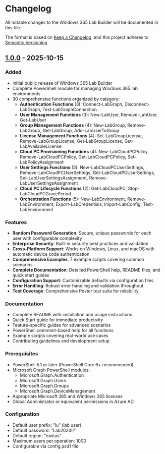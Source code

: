 # Changelog

All notable changes to the Windows 365 Lab Builder will be documented in this file.

The format is based on [Keep a Changelog](https://keepachangelog.com/en/1.0.0/),
and this project adheres to [Semantic Versioning](https://semver.org/spec/v2.0.0.html).

## [1.0.0] - 2025-10-15

### Added
- Initial public release of Windows 365 Lab Builder
- Complete PowerShell module for managing Windows 365 lab environments
- 30 comprehensive functions organized by category:
  - **Authentication Functions** (3): Connect-LabGraph, Disconnect-LabGraph, Test-LabGraphConnection
  - **User Management Functions** (3): New-LabUser, Remove-LabUser, Get-LabUser
  - **Group Management Functions** (4): New-LabGroup, Remove-LabGroup, Get-LabGroup, Add-LabUserToGroup
  - **License Management Functions** (4): Set-LabGroupLicense, Remove-LabGroupLicense, Get-LabGroupLicense, Get-LabAvailableLicense
  - **Cloud PC Provisioning Functions** (4): New-LabCloudPCPolicy, Remove-LabCloudPCPolicy, Get-LabCloudPCPolicy, Set-LabPolicyAssignment
  - **User Settings Functions** (5): New-LabCloudPCUserSettings, Remove-LabCloudPCUserSettings, Get-LabCloudPCUserSettings, Set-LabUserSettingsAssignment, Remove-LabUserSettingsAssignment
  - **Cloud PC Lifecycle Functions** (2): Get-LabCloudPC, Stop-LabCloudPCGracePeriod
  - **Orchestration Functions** (5): New-LabEnvironment, Remove-LabEnvironment, Export-LabCredentials, Import-LabConfig, Test-LabEnvironment

### Features
- **Random Password Generation**: Secure, unique passwords for each user with configurable complexity
- **Enterprise Security**: Built-in security best practices and validation
- **Cross-Platform Support**: Works on Windows, Linux, and macOS with automatic device code authentication
- **Comprehensive Examples**: 7 example scripts covering common scenarios
- **Complete Documentation**: Detailed PowerShell help, README files, and quick start guides
- **Configuration Support**: Customizable defaults via configuration files
- **Error Handling**: Robust error handling and validation throughout
- **Test Coverage**: Comprehensive Pester test suite for reliability

### Documentation
- Complete README with installation and usage instructions
- Quick Start guide for immediate productivity
- Feature-specific guides for advanced scenarios
- PowerShell comment-based help for all functions
- Example scripts covering real-world use cases
- Contributing guidelines and development setup

### Prerequisites
- PowerShell 5.1 or later (PowerShell Core 6+ recommended)
- Microsoft Graph PowerShell modules:
  - Microsoft.Graph.Authentication
  - Microsoft.Graph.Users
  - Microsoft.Graph.Groups
  - Microsoft.Graph.DeviceManagement
- Appropriate Microsoft 365 and Windows 365 licenses
- Global Administrator or equivalent permissions in Azure AD

### Configuration
- Default user prefix: "lu" (lab user)
- Default password: "Lab2024!!"
- Default region: "eastus"
- Maximum users per operation: 1000
- Configurable via config.psd1 file

[Unreleased]: https://github.com/your-org/win365-lab-builder/compare/v1.0.0...HEAD
[1.0.0]: https://github.com/your-org/win365-lab-builder/releases/tag/v1.0.0